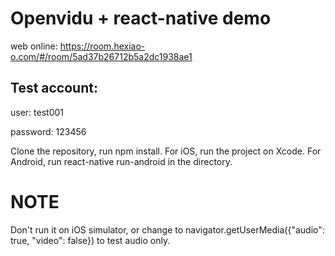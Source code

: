 #  Openvidu + react-native demo

web online: 
  https://room.hexiao-o.com/#/room/5ad37b26712b5a2dc1938ae1

## Test account: 
 user: test001 
 
 password: 123456

Clone the repository, run npm install.
For iOS, run the project on Xcode.
For Android, run react-native run-android in the directory.

# NOTE
 Don't run it on iOS simulator, or change to navigator.getUserMedia({"audio": true, "video": false}) to test audio only.